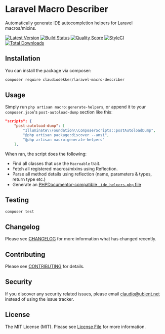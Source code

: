 # Laravel Macro Describer
Automatically generate IDE autocompletion helpers for Laravel macros/mixins.

[![Latest Version](https://img.shields.io/github/release/claudiodekker/laravel-macro-describer.svg?style=flat-square)](https://github.com/claudiodekker/laravel-macro-describer/releases)
[![Build Status](https://img.shields.io/travis/claudiodekker/laravel-macro-describer/master.svg?style=flat-square)](https://travis-ci.org/claudiodekker/laravel-macro-describer)
[![Quality Score](https://img.shields.io/scrutinizer/g/claudiodekker/laravel-macro-describer.svg?style=flat-square)](https://scrutinizer-ci.com/g/claudiodekker/laravel-macro-describer)
[![StyleCI](https://styleci.io/repos/292818399/shield)](https://styleci.io/repos/292818399)
[![Total Downloads](https://img.shields.io/packagist/dt/claudiodekker/laravel-macro-describer.svg?style=flat-square)](https://packagist.org/packages/claudiodekker/laravel-macro-describer)

## Installation

You can install the package via composer:

```bash
composer require claudiodekker/laravel-macro-describer
```

## Usage

Simply run `php artisan macro:generate-helpers`, or append it to your `composer.json`'s `post-autoload-dump` section like this:

```json
"scripts": {
    "post-autoload-dump": [
        "Illuminate\\Foundation\\ComposerScripts::postAutoloadDump",
        "@php artisan package:discover --ansi",
        "@php artisan macro:generate-helpers"
    ],
```

When ran, the script does the following:

- Find all classes that use the `Macroable` trait.
- Fetch all registered macros/mixins using Reflection.
- Parse all method details using reflection (name, parameters & types, return type etc.)
- Generate an [PHPDocumentor-compatible `_ide_helpers.php` file](https://manual.phpdoc.org/HTMLSmartyConverter/PHP/phpDocumentor/tutorial_tags.method.pkg.html)

## Testing

``` bash
composer test
```

## Changelog

Please see [CHANGELOG](CHANGELOG.md) for more information what has changed recently.

## Contributing

Please see [CONTRIBUTING](CONTRIBUTING.md) for details.

## Security

If you discover any security related issues, please email claudio@ubient.net instead of using the issue tracker.

## License

The MIT License (MIT). Please see [License File](LICENSE.md) for more information.
